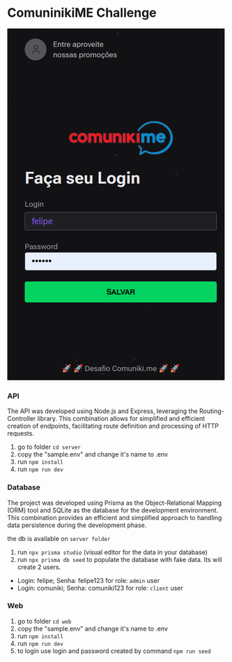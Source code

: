# ComuninikiME Challenge

![Comuniniki-me](screenshot.png)

### API
The API was developed using Node.js and Express, leveraging the Routing-Controller library. This combination allows for simplified and efficient creation of endpoints, facilitating route definition and processing of HTTP requests. 

1. go to folder `cd server`
2. copy the "sample.env" and change it's name to .env
3. run `npm install`
4. run `npm run dev`


### Database
The project was developed using Prisma as the Object-Relational Mapping (ORM) tool and SQLite as the database for the development environment. This combination provides an efficient and simplified approach to handling data persistence during the development phase.

the db is available on `server folder`
1) run `npx prisma studio` (visual editor for the data in your database)
2) run `npx prisma db seed` to populate the database with fake data. Its will create 2 users.
- Login: felipe; Senha: felipe123 for role: `admin` user
- Login: comuniki; Senha: comuniki123 for role: `client` user

### Web
1. go to folder `cd web`
2. copy the "sample.env" and change it's name to .env
3. run `npm install`
4. run `npm run dev`
5. to login use login and password created by command `npm run seed`




